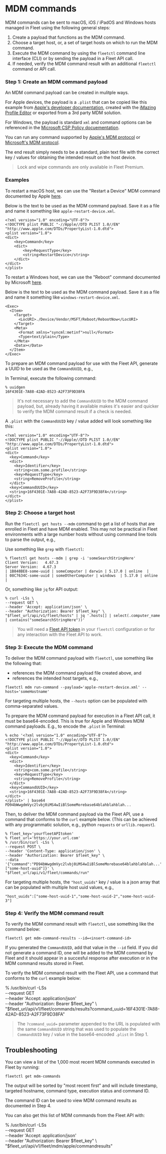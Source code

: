 # MDM commands

MDM commands can be sent to macOS, iOS / iPadOS and Windows hosts managed in Fleet using the following general steps:

1. Create a payload that functions as the MDM command.
2. Choose a target host, or, a set of target hosts on which to run the MDM command.
3. Execute the MDM command by using the `fleetctl` command line interface (CLI) or by sending the payload in a Fleet API call.
4. If needed, verify the MDM command result with an additional `fleetctl` command or API call.

### Step 1: Create an MDM command payload

An MDM command payload can be created in mulitple ways.

For Apple devices, the payload is a  `.plist` that can be copied like this example from [Apple's developer documentation](https://developer.apple.com/documentation/devicemanagement/remove-profile-command), created with the [iMazing Profile Editor](https://imazing.com/profile-editor) or exported from a 3rd party MDM solution.

For Windows, the payload is standard `xml` and command options can be referenced in the [Microsoft CSP Policy docuementation](https://learn.microsoft.com/en-us/windows/client-management/mdm/policy-configuration-service-provider).

You can run any command supported by [Apple's MDM protocol](https://developer.apple.com/documentation/devicemanagement/commands_and_queries) or [Microsoft's MDM protocol](https://learn.microsoft.com/en-us/windows/client-management/mdm/).

The end result simply needs to be a standard, plain text file with the correct key / values for obtaining the intended result on the host device.

> Lock and wipe commands are only available in Fleet Premium.

### Examples

To restart a macOS host, we can use the "Restart a Device" MDM command documented by Apple [here](https://developer.apple.com/documentation/devicemanagement/restart_a_device#3384428). 

Below is the text to be used as the MDM command payload. Save it as a file and name it something like `apple-restart-device.xml`.

```
<?xml version="1.0" encoding="UTF-8"?>
<!DOCTYPE plist PUBLIC "-//Apple//DTD PLIST 1.0//EN" "http://www.apple.com/DTDs/PropertyList-1.0.dtd">
<plist version="1.0">
<dict>
    <key>Command</key>
    <dict>
        <key>RequestType</key>
        <string>RestartDevice</string>
    </dict>
</dict>
</plist>
```

To restart a Windows host, we can use the "Reboot" command documented by Microsoft [here](https://learn.microsoft.com/en-us/windows/client-management/mdm/reboot-csp).

Below is the text to be used as the MDM command payload. Save it as a file and name it something like `windows-restart-device.xml`.

```
<Exec>
  <Item>
    <Target>
      <LocURI>./Device/Vendor/MSFT/Reboot/RebootNow</LocURI>
    </Target>
    <Meta>
      <Format xmlns="syncml:metinf">null</Format>
      <Type>text/plain</Type>
    </Meta>
    <Data></Data>
  </Item>
</Exec>
```

To prepare an MDM command payload for use with the Fleet API, generate a UUID to be used as the `CommandUUID`, e.g.,

In Terminal, execute the following command:

```
% uuidgen
16F4301E-7A88-42AD-8523-A2F73F9D38FA
```

> It's not necessary to add the `CommandUUID` to the MDM command payload, but, already having it available makes it's easier and quicker to verify the MDM command result if a check is needed. 

A `.plist` with the `CommandUUID` key / value added will look something like this:

```
<?xml version="1.0" encoding="UTF-8"?>
<!DOCTYPE plist PUBLIC "-//Apple//DTD PLIST 1.0//EN" "http://www.apple.com/DTDs/PropertyList-1.0.dtd">
<plist version="1.0">
<dict>
  <key>Command</key>
  <dict>
    <key>Identifier</key>
    <string>com.some.profile</string>
    <key>RequestType</key>
    <string>RemoveProfile</string>
  </dict>
  <key>CommandUUID</key>
  <string>16F4301E-7A88-42AD-8523-A2F73F9D38FA</string>
</dict>
</plist>
```

### Step 2: Choose a target host

Run the `fleetctl get hosts --mdm` command to get a list of hosts that are enrolled in Fleet and have MDM enabled. This may not be practical in Fleet environments with a large number hosts without using command line tools to parse the output, e.g.,

Use something like `grep` with `fleetctl`:

```
% fleetctl get hosts --mdm | grep -i 'someSearchStringHere'                                                        
Client Version:   4.67.3
Server Version:  4.67.3
| 1B848BE8-some-uuid | someComputer | darwin | 5.17.0 | online  |
| 08C7634C-some-uuid | someOtherComputer | windows  | 5.17.0 | online  |
```

Or, something like `jq` for API output:

```
% curl -LSs \
--request GET \
--header 'Accept: application/json' \
--header "Authorization: Bearer $fleet_key" \
"$fleet_url/api/v1/fleet/hosts" | jq '.hosts[] | select(.computer_name | contains("someSearchStringHere"))'
```

> You will need a [Fleet API token](https://fleetdm.com/docs/rest-api/rest-api#retrieve-your-api-token) in your `fleetctl` configuration or for any interaction with the Fleet API to work.

### Step 3: Execute the MDM command

To deliver the MDM command payload with `fleetctl`, use something like the following that:

- references the MDM command payload file created above, and
- references the intended host targets, e.g.,

`fleetctl mdm run-command --payload='apple-restart-device.xml' --hosts='someHostname'`

For targeting multiple hosts, the `--hosts` option can be populated with comma-separated values.

To prepare the MDM command payload for execution in a Fleet API call, it must be base64-encoded. This is true for Apple and Windows MDM command payloads. E.g., to encode the `.plist` in Terminal:

```
% echo '<?xml version="1.0" encoding="UTF-8"?>
<!DOCTYPE plist PUBLIC "-//Apple//DTD PLIST 1.0//EN" "http://www.apple.com/DTDs/PropertyList-1.0.dtd">
<plist version="1.0">
<dict>
  <key>Command</key>
  <dict>
    <key>Identifier</key>
    <string>com.some.profile</string>
    <key>RequestType</key>
    <string>RemoveProfile</string>
  </dict>
  <key>CommandUUID</key>
  <string>16F4301E-7A88-42AD-8523-A2F73F9D38FA</string>
</dict>
</plist>' | base64
PD94bWwgdmVyc2lvbj0iMS4wIiBlSomeMorebase64blahblahblah...
```

Then, to deliver the MDM command payload via the Fleet API, use a command that conforms to the `curl` example below. (This can be achieved with any programmatic solution, e.g., python `requests` or `urllib.request`).

```
% fleet_key='yourfleetAPItoken'
% fleet_url='https://your.url.com'
% /usr/bin/curl -LSs \
--request POST \
--header 'Content-Type: application/json' \
--header "Authorization: Bearer $fleet_key" \
--data '{"command":"PD94bWwgdmVyc2lvbj0iMS4wIiBlSomeMorebase64blahblahblah...","host_uuids":["some-host-uuid"]}' \
"$fleet_url/api/v1/fleet/commands/run"
```

For targeting multiple hosts, the `"host_uuids"` key / value is a json array that can be populated with multiple host uuid values, e.g.,

`"host_uuids":["some-host-uuid-1","some-host-uuid-2","some-host-uuid-3"]`

### Step 4: Verify the MDM command result

To verify the MDM command result with `fleetctl`, use something like the command below:

`fleetctl get mdm-command-results --id=<insert-command-id>`

If you generated the `CommandUUID`, add that value in the `--id` field. If you did not generate a command ID, one will be added to the MDM command by Fleet and it should appear in a succesful response after execution or in the MDM command results stored in Fleet.

To verify the MDM command result with the Fleet API, use a command that conforms to the `curl` example below:

% /usr/bin/curl -LSs \
--request GET \
--header 'Accept: application/json' \
--header "Authorization: Bearer $fleet_key" \
"$fleet_url/api/v1/fleet/commands/results?command_uuid=16F4301E-7A88-42AD-8523-A2F73F9D38FA"

> The `?command_uuid=` parameter appended to the URL is populated with the same `CommandUUID` string that was used to populate the `CommandUUID` key / value in the base64-encoded `.plist` in Step 1.

## Troubleshooting

You can view a list of the 1,000 most recent MDM commands executed in Fleet by running:

`fleetctl get mdm-commands`

The output will be sorted by "most recent first" and will include timestamp, targeted hostname, command type, execution status and command ID.

The command ID can be used to view MDM command results as documented in Step 4.

You can also get this list of MDM commands from the Fleet API with:

% /usr/bin/curl -LSs \
--request GET \
--header 'Accept: application/json' \
--header "Authorization: Bearer $fleet_key" \
"$fleet_url/api/v1/fleet/mdm/apple/commandresults"

<meta name="category" value="guides">
<meta name="authorGitHubUsername" value="noahtalerman">
<meta name="authorFullName" value="Noah Talerman">
<meta name="publishedOn" value="2024-06-12">
<meta name="articleTitle" value="MDM commands">
<meta name="description" value="Learn how to run custom MDM commands on hosts using Fleet.">

